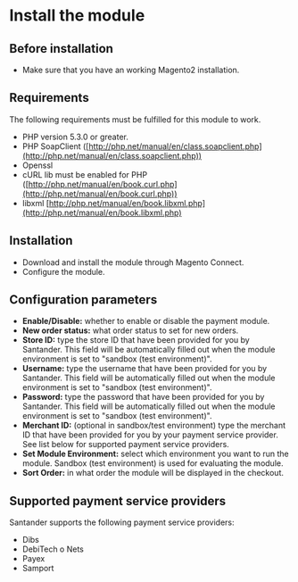# Install the module
## Before installation
* Make sure that you have an working Magento2 installation.

## Requirements
The following requirements must be fulfilled for this module to work.
* PHP version 5.3.0 or greater.
* PHP SoapClient ([http://php.net/manual/en/class.soapclient.php](http://php.net/manual/en/class.soapclient.php))
* Openssl
* cURL lib must be enabled for PHP ([http://php.net/manual/en/book.curl.php](http://php.net/manual/en/book.curl.php))
* libxml [http://php.net/manual/en/book.libxml.php](http://php.net/manual/en/book.libxml.php)

## Installation
* Download and install the module through Magento Connect.
* Configure the module.

## Configuration parameters
* **Enable/Disable:** whether to enable or disable the payment module.
* **New order status:** what order status to set for new orders.
* **Store ID:** type the store ID that have been provided for you by Santander. This field will be automatically filled out when the module environment is set to "sandbox (test environment)".
* **Username:** type the username that have been provided for you by Santander. This field will be automatically filled out when the module environment is set to "sandbox (test environment)".
* **Password:** type the password that have been provided for you by Santander. This field will be automatically filled out when the module environment is set to "sandbox (test environment)".
* **Merchant ID:** (optional in sandbox/test environment) type the merchant ID that have been provided for you by your payment service provider. See list below for supported payment service providers.
* **Set Module Environment:** select which environment you want to run the module. Sandbox (test environment) is used for evaluating the module.
* **Sort Order:** in what order the module will be displayed in the checkout.

## Supported payment service providers
Santander supports the following payment service providers:
* Dibs
* DebiTech o Nets
* Payex
* Samport
